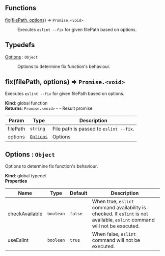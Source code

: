 ## Functions

<dl>
<dt><a href="#fix">fix(filePath, options)</a> ⇒ <code>Promise.&lt;void&gt;</code></dt>
<dd><p>Executes <code>eslint --fix</code> for given filePath based on options.</p>
</dd>
</dl>

## Typedefs

<dl>
<dt><a href="#Options">Options</a> : <code>Object</code></dt>
<dd><p>Options to determine fix function&#39;s behaviour.</p>
</dd>
</dl>

<a name="fix"></a>

## fix(filePath, options) ⇒ <code>Promise.&lt;void&gt;</code>
Executes `eslint --fix` for given filePath based on options.

**Kind**: global function  
**Returns**: <code>Promise.&lt;void&gt;</code> - - Result promise  

| Param | Type | Description |
| --- | --- | --- |
| filePath | <code>string</code> | File path is passed to `eslint --fix`. |
| options | <code>[Options](#Options)</code> | Options |

<a name="Options"></a>

## Options : <code>Object</code>
Options to determine fix function's behaviour.

**Kind**: global typedef  
**Properties**

| Name | Type | Default | Description |
| --- | --- | --- | --- |
| checkAvailable | <code>boolean</code> | <code>false</code> | When true, `eslint` command availability is checked. If `eslint` is not available, `eslint` command will not be executed. |
| useEslint | <code>boolean</code> | <code>true</code> | When false, `eslint` command will not be executed. |
